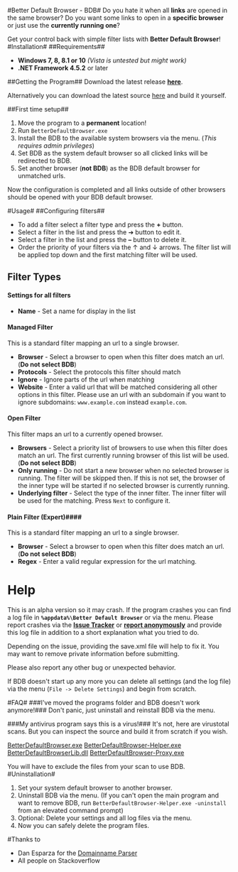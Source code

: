 #Better Default Browser - BDB#
Do you hate it when all **links** are opened in the same browser?
Do you want some links to open in a **specific browser** or just use the **currently running one**?

Get your control back with simple filter lists with **Better Default Browser**!
#Installation#
##Requirements##
- **Windows 7, 8, 8.1 or 10** *(Vista is untested but might work)*
- **.NET Framework 4.5.2** or later


 
##Getting the Program##
Download the latest release **[here](https://github.com/ssauermann/BetterDefaultBrowser/releases "Release Version")**.

Alternatively you can download the latest source [here](https://github.com/ssauermann/BetterDefaultBrowser/releases "Latest Source") and build it yourself.



##First time setup##
1. Move the program to a **permanent** location!
2. Run `BetterDefaultBrowser.exe`
3. Install the BDB to the available system browsers via the menu. (*This requires admin privileges*)
4. Set BDB as the system default browser so all clicked links will be redirected to BDB.
5. Set another browser (**not BDB**) as the BDB default browser for unmatched urls.

Now the configuration is completed and all links outside of other browsers should be opened with your BDB default browser.

#Usage#
##Configuring filters##
- To add a filter select a filter type and press the **+** button.
- Select a filter in the list and press the ➔ button to edit it.
- Select a filter in the list and press the **–** button to delete it.
- Order the priority of your filters via the ↑ and ↓ arrows. The filter list will be applied top down and the first matching filter will be used.

## Filter Types ##
#### Settings for all filters ####
- **Name** - Set a name for display in the list

#### Managed Filter ####
This is a standard filter mapping an url to a single browser.
- **Browser** - Select a browser to open when this filter does match an url. (**Do not select BDB**)
- **Protocols** - Select the protocols this filter should match
- **Ignore** - Ignore parts of the url when matching
- **Website** - Enter a valid url that will be matched considering all other options in this filter. Please use an url with an subdomain if you want to ignore subdomains: `www.example.com` instead `example.com`.

#### Open Filter ####
This filter maps an url to a currently opened browser.
- **Browsers** - Select a priority list of browsers to use when this filter does match an url. The first currently running browser of this list will be used. (**Do not select BDB**)
- **Only running** - Do not start a new browser when no selected browser is running. The filter will be skipped then. If this is not set, the browser of the inner type will be started if no selected browser is currently running. 
- **Underlying filter** - Select the type of the inner filter. The inner filter will be used for the matching. Press `Next` to configure it.


#### Plain Filter (Expert)####
This is a standard filter mapping an url to a single browser.
- **Browser** - Select a browser to open when this filter does match an url. (**Do not select BDB**)
- **Regex** - Enter a valid regular expression for the url matching.



# Help #
This is an alpha version so it may crash. If the program crashes you can find a log file in **`%appdata%\Better Default Browser`** or via the menu. Please report crashes via the **[Issue Tracker](https://github.com/ssauermann/BetterDefaultBrowser/issues "Issue tracker")** or **[report anonymously](https://gitreports.com/issue/ssauermann/BetterDefaultBrowser "gitreports.com")** and provide this log file in addition to a short explanation what you tried to do.

Depending on the issue, providing the save.xml file will help to fix it. You may want to remove private information before submitting.


Please also report any other bug or unexpected behavior.


If BDB doesn't start up any more you can delete all settings (and the log file) via the menu (`File -> Delete Settings`) and begin from scratch.


#FAQ#
###I've moved the programs folder and BDB doesn't work anymore!###
Don't panic, just uninstall and reinstall BDB via the menu.

###My antivirus program says this is a virus!###
It's not, here are virustotal scans. But you can inspect the source and build it from scratch if you wish.

[BetterDefaultBrowser.exe](https://www.virustotal.com/de/file/8c0be51fc9b28e783eb7a81a7d76870c4d2df0c6649cfc2cc92fefb969a9b6bd/analysis/1476215628/ "Virustotal BetterDefaultBrowser.exe")
 [BetterDefaultBrowser-Helper.exe](https://www.virustotal.com/de/file/52d511d619a981b4172cc5a9603726e1fcb7b3ff0c55820fa6381486bbe6828b/analysis/1476215640/ "Virustotal BetterDefaultBrowser-Helper.exe")
[BetterDefaultBrowserLib.dll](https://www.virustotal.com/de/file/a1f8f8b7605fc12612d7a5ae378efea5710e69a39af8deeb6c6fc668ce344a4d/analysis/1476215652/ "Virustotal BetterDefaultBrowserLib.dll")
[BetterDefaultBrowser-Proxy.exe](https://www.virustotal.com/de/file/e0ab4ae0bfd1312d754bbbe23dfb8a755704a43a8866ced594a236e2c1efbe08/analysis/1476215656/ "Virustotal BetterDefaultBrowser-Proxy.exe")

You will have to exclude the files from your scan to use BDB.
#Uninstallation#
1. Set your system default browser to another browser.
2. Uninstall BDB via the menu. (If you can't open the main program and want to remove BDB, run `BetterDefaultBrowser-Helper.exe -uninstall` from an elevated command prompt)
3. Optional: Delete your settings and all log files via the menu.
4. Now you can safely delete the program files.

#Thanks to
- Dan Esparza for the [Domainname Parser](https://github.com/danesparza/domainname-parser)
- All people on Stackoverflow
